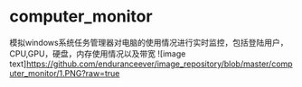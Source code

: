 # computer_monitor
模拟windows系统任务管理器对电脑的使用情况进行实时监控，包括登陆用户，CPU,GPU，硬盘，内存使用情况以及带宽
![image text]https://github.com/enduranceever/image_repository/blob/master/computer_monitor/1.PNG?raw=true
